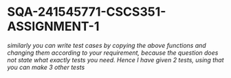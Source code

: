 # SQA-241545771-CSCS351-ASSIGNMENT-1
*similarly you can write test cases by copying the above functions and changing them according to your requirement, because the question does not
state what exactly tests you need. Hence I have given 2 tests, using that you can make 3 other tests*
